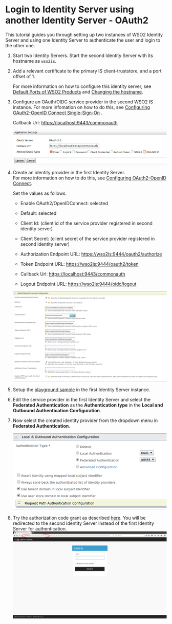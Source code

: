 # Login to Identity Server using another Identity Server - OAuth2

This tutorial guides you through setting up two instances of WSO2
Identity Server and using one Identity Server to authenticate the user
and login to the other one.

1.  Start two Identity Servers. Start the second Identity Server with its hostname as `wso2is`. 

2.  Add a relevant certificate to the primary IS client-truststore, and a port offset of 1.  
    
    For more information on how to configure this identity server, see [Default Ports of WSO2 Products](../../references/default-ports-of-wso2-products#changing-the-offset-for-default-ports) and [Changing the 
    hostname](../../setup/changing-the-hostname).

3.  Configure an OAuth/OIDC service provider in the second WSO2 IS instance. 
    For more infomation on how to do this, see [Configuring
    OAuth2-OpenID Connect
    Single-Sign-On](../../learn/configuring-oauth2-openid-connect-single-sign-on)
    .

    Callback Url: <https://localhost:9443/commonauth>

    ![configure-oauth-oidc-sp](../assets/img/using-wso2-identity-server/configure-oauth-oidc-sp.png)

4.  Create an identity provider in the first Identity Server.  
    For more information on how to do this, see [Configuring OAuth2-OpenID Connect](../../learn/configuring-oauth2-openid-connect). 

    Set the values as follows. 

    -   Enable OAuth2/OpenIDConnect: selected

    -   Default: selected

    -   Client Id: (client id of the service provider registered in
        second identity server)

    -   Client Secret: (client secret of the service provider registered
        in second identity server)

    -   Authorization Endpoint URL:
        <https://wso2is:9444/oauth2/authorize>

    -   Token Endpoint URL: <https://wso2is:9444/oauth2/token>

    -   Callback Url: <https://localhost:9443/commonauth>
    
    -   Logout Endpoint URL: <https://wso2is:9444/oidc/logout>

    ![create-an-idp](../assets/img/using-wso2-identity-server/create-an-idp.png)   

5.  Setup the [playground sample](../../learn/deploying-the-sample-app/#deploying-the-playground2-webapp) in the
    first Identity Server instance.
6.  Edit the service provider in the first Identity Server and select
    the **Federated Authentication** as the **Authentication type** in the **Local and
    Outbound Authentication Configuration**. 
    
7.  Now select the created identity provider from the dropdown menu in **Federated
    Authentication**.      

    ![select-federation-authentication](../assets/img/using-wso2-identity-server/select-federation-authentication.png)

8.  Try the authorization code grant as described
    [here](../../learn/try-authorization-code-grant). You will be redirected to
    the second Identity Server instead of the first Identity Server for
    authentication. 
    ![second-idp](../assets/img/using-wso2-identity-server/second-idp.png) 
